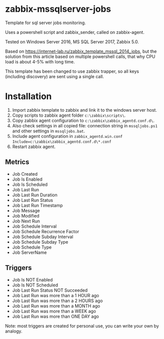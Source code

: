 # zabbix-mssqlserver-jobs
Template for sql server jobs monitoring.

Uses a powershell script and zabbix_sender, called on zabbix-agent.

Tested on Windows Server 2016, MS SQL Server 2017, Zabbix 5.0.

Based on https://internet-lab.ru/zabbix_template_mssql_2014_jobs, but the solution from this article based on multiple powershell calls, that why CPU load is about 4-5% with long time.

This template has been changed to use zabbix trapper, so all keys (including discovery) are sent using a single call.

# Installation
1. Import zabbix template to zabbix and link it to the windows server host.
2. Copy scripts to zabbix agent folder ```c:\zabbix\scripts\```.
3. Copy zabbix agent configuration to ```c:\zabbix\zabbix_agentd.conf.d\```.
4. Also check settings in all copied file: connection string in ```mssqljobs.ps1``` and other settings in ```mssqljobs.bat```.
5. Include agent configuration in ```zabbix_agentd.win.conf```
```Include=c:\zabbix\zabbix_agentd.conf.d\*.conf```
5. Restart zabbix agent.

## Metrics ##
- Job Created
- Job Is Enabled
- Job Is Scheduled
- Job Last Run
- Job Last Run Duration
- Job Last Run Status
- Job Last Run Timestamp
- Job Message
- Job Modified
- Job Next Run
- Job Schedule Interval
- Job Schedule Recurrence Factor
- Job Schedule Subday Interval
- Job Schedule Subday Type
- Job Schedule Type
- Job ServerName

## Triggers ##
- Job Is NOT Enabled
- Job Is NOT Scheduled
- Job Last Run Status NOT Succeeded
- Job Last Run was more than a 1 HOUR ago
- Job Last Run was more than a 2 HOURS ago
- Job Last Run was more than a MONTH ago
- Job Last Run was more than a WEEK ago
- Job Last Run was more than ONE DAY ago

Note: most triggers are created for personal use, you can write your own by analogy.
